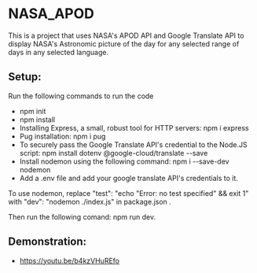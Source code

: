 # NASA_APOD 
This is a project that uses NASA's APOD API and Google Translate API to display NASA's Astronomic picture of the day for any selected range of days in any selected language.

## Setup:
Run the following commands to run the code
* npm init
* npm install
* Installing Express, a small, robust tool for HTTP servers: npm i express
* Pug installation: npm i pug
* To securely pass the Google Translate API's credential to the Node.JS script: npm install dotenv @google-cloud/translate --save
* Install nodemon using the following command: npm i --save-dev nodemon
* Add a .env file and add your google translate API's credentials to it.

To use nodemon, replace "test": "echo \"Error: no test specified\" && exit 1" with "dev": "nodemon ./index.js" in package.json .

Then run the following comand:
 npm run dev.
 
 ## Demonstration: 
 * https://youtu.be/b4kzVHuREfo
